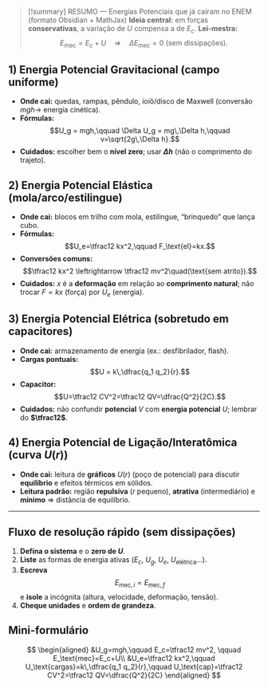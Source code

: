 > [!summary] RESUMO — Energias Potenciais que já caíram no ENEM (formato Obsidian + MathJax)
> **Ideia central:** em forças **conservativas**, a variação de $U$ compensa a de $E_c$.
> **Lei-mestra:** $$E_\text{mec}=E_c+U \quad\Rightarrow\quad \Delta E_\text{mec}=0\ \text{(sem dissipações)}.$$

## 1) Energia Potencial **Gravitacional** (campo uniforme)
- **Onde cai:** quedas, rampas, pêndulo, ioiô/disco de Maxwell (conversão $mgh \to$ energia cinética).
- **Fórmulas:** $$U_g = mgh,\qquad \Delta U_g = mg\,\Delta h,\qquad v=\sqrt{2g\,\Delta h}.$$
- **Cuidados:** escolher bem o **nível zero**; usar **$\Delta h$** (não o comprimento do trajeto).

## 2) Energia Potencial **Elástica** (mola/arco/estilingue)
- **Onde cai:** blocos em trilho com mola, estilingue, “brinquedo” que lança cubo.
- **Fórmulas:** $$U_e=\tfrac12 kx^2,\qquad F_\text{el}=kx.$$
- **Conversões comuns:** $$\tfrac12 kx^2 \leftrightarrow \tfrac12 mv^2\quad(\text{sem atrito}).$$
- **Cuidados:** $x$ é a **deformação** em relação ao **comprimento natural**; não trocar $F=kx$ (força) por $U_e$ (energia).

## 3) Energia Potencial **Elétrica** (sobretudo em **capacitores**)
- **Onde cai:** armazenamento de energia (ex.: desfibrilador, flash).
- **Cargas pontuais:** $$U = k\,\dfrac{q_1 q_2}{r}.$$
- **Capacitor:** $$U=\tfrac12 CV^2=\tfrac12 QV=\dfrac{Q^2}{2C}.$$
- **Cuidados:** não confundir **potencial** $V$ com **energia potencial** $U$; lembrar do **$\tfrac12$**.

## 4) Energia Potencial de **Ligação/Interatômica** (curva $U(r)$)
- **Onde cai:** leitura de **gráficos** $U(r)$ (poço de potencial) para discutir **equilíbrio** e efeitos térmicos em sólidos.
- **Leitura padrão:** região **repulsiva** ($r$ pequeno), **atrativa** (intermediário) e **mínimo** $\Rightarrow$ distância de equilíbrio.

---

## Fluxo de resolução rápido (sem dissipações)
1) **Defina o sistema** e o **zero de $U$**.  
2) **Liste** as formas de energia ativas ($E_c$, $U_g$, $U_e$, $U_\text{elétrica}$…).  
3) **Escreva** $$E_{\text{mec},i}=E_{\text{mec},f}$$ e **isole** a incógnita (altura, velocidade, deformação, tensão).  
4) **Cheque unidades** e **ordem de grandeza**.

## Mini-formulário
$$
\begin{aligned}
&U_g=mgh,\qquad E_c=\tfrac12 mv^2, \qquad E_\text{mec}=E_c+U\\
&U_e=\tfrac12 kx^2,\qquad U_\text{cargas}=k\,\dfrac{q_1 q_2}{r},\qquad
U_\text{cap}=\tfrac12 CV^2=\tfrac12 QV=\dfrac{Q^2}{2C}
\end{aligned}
$$
	